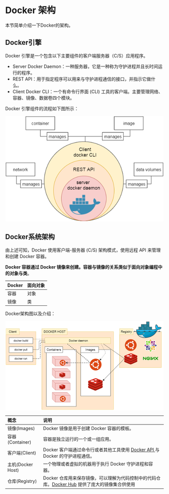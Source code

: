 # Docker 架构



本节简单介绍一下Docker的架构。

## Docker引擎

Docker 引擎是一个包含以下主要组件的客户端服务器（C/S）应用程序。

- Server Docker Daemon：一种服务器，它是一种称为守护进程并且长时间运行的程序。
- REST API：用于指定程序可以用来与守护进程通信的接口，并指示它做什么。
- Client Docker CLI：一个有命令行界面 (CLI) 工具的客户端。主要管理网络、容器、镜像、数据卷四个模块。

Docker 引擎组件的流程如下图所示：

![Docker 引擎](./imgs/docker_3.png)

## Docker系统架构

由上述可知，Docker 使用客户端-服务器 (C/S) 架构模式，使用远程 API 来管理和创建 Docker 容器。

**Docker 容器通过 Docker 镜像来创建。容器与镜像的关系类似于面向对象编程中的对象与类**。

| Docker | 面向对象 |
| ------ | -------- |
| 容器   | 对象     |
| 镜像   | 类       |

Docker架构图以及介绍：

![Docker_架构](./imgs/docker_frame.png)

| 概念              | 说明                                                         |
| :---------------- | :----------------------------------------------------------- |
| 镜像(Images)      | Docker 镜像是用于创建 Docker 容器的模板。                    |
| 容器(Container)   | 容器是独立运行的一个或一组应用。                             |
| 客户端(Client)    | Docker 客户端通过命令行或者其他工具使用 [Docker API ](https://docs.docker.com/reference/api/docker_remote_api) 与 Docker 的守护进程通信。 |
| 主机(Docker Host) | 一个物理或者虚拟的机器用于执行 Docker 守护进程和容器。       |
| 仓库(Registry)    | Docker 仓库用来保存镜像，可以理解为代码控制中的代码仓库。[Docker Hub](https://hub.docker.com/) 提供了庞大的镜像集合供使用 |


